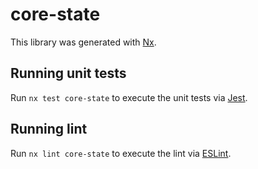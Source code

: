 # core-state

This library was generated with [Nx](https://nx.dev).

## Running unit tests

Run `nx test core-state` to execute the unit tests via [Jest](https://jestjs.io).

## Running lint

Run `nx lint core-state` to execute the lint via [ESLint](https://eslint.org/).
